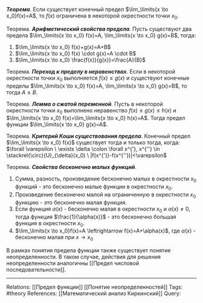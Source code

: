***Теорема***. Если существует конечный предел $\lim_\limits{x \to x_0}f(x)=A$, то $f(x)$ ограничена в некоторой окрестности точки $x_0$. 

Теорема. ***Арифметический свойства предела***. Пусть существуют два предела $\lim_\limits{x \to x_0} f(x)=A, \lim_\limits{x \to x_0} g(x)=B$, тогда:
1. $\lim_\limits{x \to x_0} f(x)+g(x)=A+B$
2.  $\lim_\limits{x \to x_0} f(x) \cdot g(x)=A \cdot B$
3. $\lim_\limits{x \to x_0} \frac{f(x)}{g(x)}=\frac{A}{B}$

Теорема. ***Переход к пределу в неравенствах***. Если в некоторой окрестности точки $x_0$ выполняется $f(x) \le g(x)$ и существуют конечные пределы $\lim_\limits{x \to x_0} f(x)=A, \lim_\limits{x \to x_0} g(x)=B$, то тогда $A \le B$.

Теорема. ***Лемма о сжатой переменной***. Пусть в некоторой окрестности точки $x_0$ выполнено неравенство $f(x) \le g(x) \le h(x)$ и $\lim_\limits{x \to x_0} f(x)=\lim_\limits{x \to x_0} h(x)=A$. Тогда предел функции $\lim_\limits{x \to x_0} g(x)=A$. 

Теорема. ***Критерий Коши существования предела***. Конечный предел $\lim_\limits{x \to x_0} f(x)$ существует тогда и только тогда, когда:
$\forall \varepsilon \ \exists \delta \colon \forall x^{'}, x^{''} \in \stackrel{\circ}{U}_{\delta}(x_0) \ |f(x^{'})-f(x^{''})|<\varepsilon$

Теорема. ***Свойства бесконечно малых функций***. 
1. Сумма, разность, произведение бесконечно малых в окрестности $x_0$ функций - это бесконечно малые функции в окрестности $x_0$. 
2. Произведение бесконечно малой на ограниченную в окрестности $x_0$ функцию - это бесконечно малая функция.
3. Если функция $\alpha(x)$ - бесконечно малая в окрестности $x_0$ и $\alpha(x) \neq 0$, тогда функция $\frac{1}{\alpha(x)}$ - это бесконечно большая функция в окрестности $x_0$. 
4. $\lim_\limits{x \to x_0}f(x)=A \leftrightarrow f(x)=A+\alpha(x)$, где $\alpha(x)$ - бесконечно малая при $x \to x_0$

В рамках понятия предела функции также существует понятие неопределенности. В таком случае, действия для решения неопределенности аналогичны [[Предел числовой последовательности]]. 

___
Relations: [[Предел функции]] [[Понятие неопределенностей]] 
Tags: #theory 
References: [[Математический анализ Киркинский]] 
Query: 